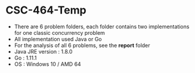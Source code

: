 # CSC-464-Temp
- There are 6 problem folders, each folder contains two implementations for one classic concurrency problem
- All implementation used Java or Go
- For the analysis of all 6 problems, see the **report** folder
- Java JRE version : 1.8.0
- Go : 1.11.1
- OS : Windows 10 / AMD 64
